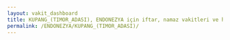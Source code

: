 ```yaml
---
layout: vakit_dashboard
title: KUPANG_(TIMOR_ADASI), ENDONEZYA için iftar, namaz vakitleri ve hava durumu - ilçe/eyalet seç
permalink: /ENDONEZYA/KUPANG_(TIMOR_ADASI)/
---
```


<script type="text/javascript">
  var GLOBAL_COUNTRY = 'ENDONEZYA';
  var GLOBAL_CITY = 'KUPANG_(TIMOR_ADASI)';
  var GLOBAL_STATE = '';
  var lat = 72;
  var lon = 21;
</script>

